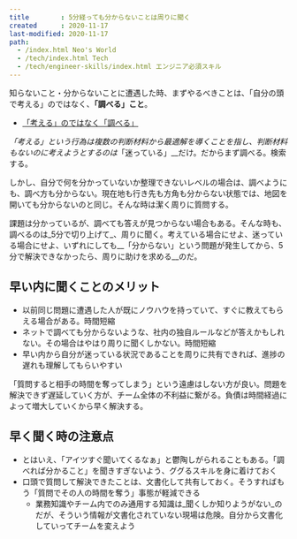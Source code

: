 ```yaml
---
title        : 5分経っても分からないことは周りに聞く
created      : 2020-11-17
last-modified: 2020-11-17
path:
  - /index.html Neo's World
  - /tech/index.html Tech
  - /tech/engineer-skills/index.html エンジニア必須スキル
---
```


知らないこと・分からないことに遭遇した時、まずやるべきことは、「自分の頭で考える」のではなく、__「調べる」こと__。

- [「考える」のではなく「調べる」](./dont-think-search.html)

_「考える」_という行為は複数の判断材料から最適解を導くことを指し、判断材料もないのに考えようとするのは__「迷っている」__だけ。だからまず調べる。検索する。

しかし、自分で何を分かっていないか整理できないレベルの場合は、調べようにも、調べ方も分からない。現在地も行き先も方角も分からない状態では、地図を開いても分からないのと同じ。そんな時は潔く周りに質問する。

課題は分かっているが、調べても答えが見つからない場合もある。そんな時も、調べるのは_5分で切り上げて_、周りに聞く。考えている場合にせよ、迷っている場合にせよ、いずれにしても__「分からない」という問題が発生してから、5分で解決できなかったら、周りに助けを求める__のだ。


## 早い内に聞くことのメリット

- 以前同じ問題に遭遇した人が既にノウハウを持っていて、すぐに教えてもらえる場合がある。時間短縮
- ネットで調べても分からないような、社内の独自ルールなどが答えかもしれない。その場合はやはり周りに聞くしかない。時間短縮
- 早い内から自分が迷っている状況であることを周りに共有できれば、進捗の遅れも理解してもらいやすい

「質問すると相手の時間を奪ってしまう」という遠慮はしない方が良い。問題を解決できず遅延していく方が、チーム全体の不利益に繋がる。負債は時間経過によって増大していくから早く解決する。


## 早く聞く時の注意点

- とはいえ、「アイツすぐ聞いてくるなぁ」と鬱陶しがられることもある。「調べれば分かること」を聞きすぎないよう、ググるスキルを身に着けておく
- 口頭で質問して解決できたことは、文書化して共有しておく。そうすればもう「質問でその人の時間を奪う」事態が軽減できる
  - 業務知識やチーム内でのみ通用する知識は_聞くしか知りようがない_のだが、そういう情報が文書化されていない現場は危険。自分から文書化していってチームを変えよう
